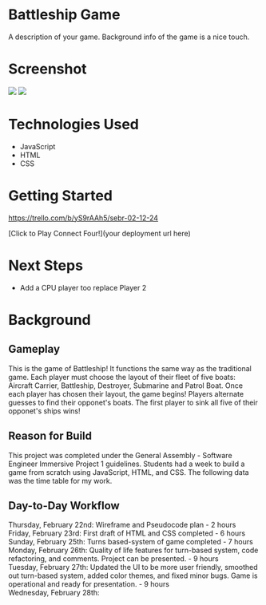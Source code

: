 # Battleship Game
A description of your game. Background info of the game is a nice touch.

# Screenshot

<img src="url to your image on imgur">
<img src="url to your image on imgur">

# Technologies Used

- JavaScript
- HTML
- CSS

# Getting Started

https://trello.com/b/yS9rAAh5/sebr-02-12-24

[Click to Play Connect Four!](your deployment url here)

# Next Steps

- Add a CPU player too replace Player 2

# Background
## Gameplay
This is the game of Battleship! It functions the same way as the traditional game.  Each player must choose the layout of their fleet of five boats: Aircraft Carrier, Battleship, Destroyer, Submarine and Patrol Boat.  Once each player has chosen their layout, the game begins!  Players alternate guesses to find their opponet's boats.  The first player to sink all five of their opponet's ships wins! <br /> 

## Reason for Build
This project was completed under the General Assembly - Software Engineer Immersive Project 1 guidelines.  Students had a week to build a game from scratch using JavaScript, HTML, and CSS.  The following data was the time table for my work.

## Day-to-Day Workflow
Thursday, February 22nd: Wireframe and Pseudocode plan - 2 hours <br /> 
Friday, February 23rd: First draft of HTML and CSS completed - 6 hours <br /> 
Sunday, February 25th: Turns based-system of game completed - 7 hours <br /> 
Monday, February 26th: Quality of life features for turn-based system, code refactoring, and comments. Project can be presented. - 9 hours <br /> 
Tuesday, February 27th: Updated the UI to be more user friendly, smoothed out turn-based system, added color themes, and fixed minor bugs.  Game is operational and ready for presentation. - 9 hours <br />
Wednesday, February 28th: 